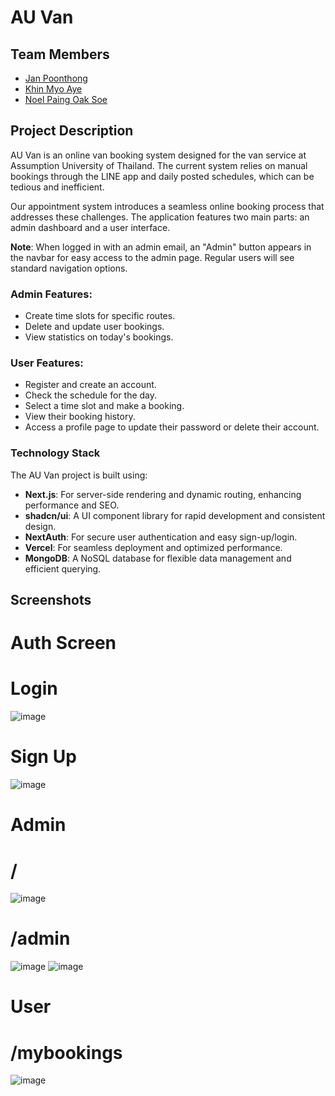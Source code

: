 # AU Van

## Team Members
- [Jan Poonthong](https://github.com/JanPoonthong)
- [Khin Myo Aye](https://github.com/Ariel-Khin99)
- [Noel Paing Oak Soe](https://github.com/NoelPOS)

## Project Description
AU Van is an online van booking system designed for the van service at Assumption University of Thailand. The current system relies on manual bookings through the LINE app and daily posted schedules, which can be tedious and inefficient. 

Our appointment system introduces a seamless online booking process that addresses these challenges. The application features two main parts: an admin dashboard and a user interface.

**Note**: When logged in with an admin email, an "Admin" button appears in the navbar for easy access to the admin page. Regular users will see standard navigation options.

### Admin Features:
- Create time slots for specific routes.
- Delete and update user bookings.
- View statistics on today's bookings.

### User Features:
- Register and create an account.
- Check the schedule for the day.
- Select a time slot and make a booking.
- View their booking history.
- Access a profile page to update their password or delete their account.

### Technology Stack
The AU Van project is built using:

- **Next.js**: For server-side rendering and dynamic routing, enhancing performance and SEO.
- **shadcn/ui**: A UI component library for rapid development and consistent design.
- **NextAuth**: For secure user authentication and easy sign-up/login.
- **Vercel**: For seamless deployment and optimized performance.
- **MongoDB**: A NoSQL database for flexible data management and efficient querying.

## Screenshots

# Auth Screen

# Login
![image](https://github.com/user-attachments/assets/fbc20ea7-b86d-4122-9288-7636dc97dc72)

# Sign Up
![image](https://github.com/user-attachments/assets/e8e84b46-d6aa-463e-aef8-d0a62f603944)


# Admin 

# /
![image](https://github.com/user-attachments/assets/3a7986f1-fc45-433b-a8a2-0dbc09e4b0ce)

# /admin
![image](https://github.com/user-attachments/assets/654dd0b0-e743-42a3-bf86-960593e69437)
![image](https://github.com/user-attachments/assets/13f64097-85b5-4600-92b8-3629bfe38191)



# User 


# /mybookings
![image](https://github.com/user-attachments/assets/e5b9090d-f3fa-4720-9a1a-a8549ee1933a)


